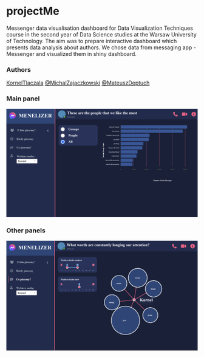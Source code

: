 # projectMe

Messenger data visualisation dashboard for Data Visualization Techniques course in the second year of Data Science studies at the Warsaw University of Technology. The aim was to prepare interactive dashboard which presents data analysis about authors. We chose data from messaging app - Messenger and visualized them in shiny dashboard.


### Authors
[KornelTlaczala](https://github.com/korneltlaczala) [@MichalZajaczkowski](https://github.com/Zajaczkowskim) [@MateuszDeptuch](https://github.com/DeptuchMateusz)


### Main panel

<div align="center">
  <img src="Visualizations/app1.png" width="600"/>
</div>

### Other panels

<div align="center">
  <img src="Visualizations/app2.png" width="600"/>
</div>
